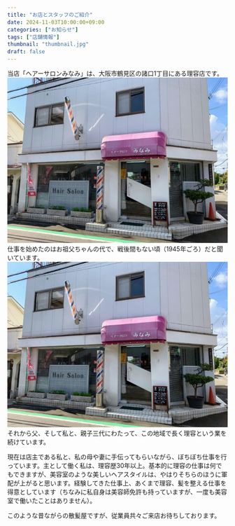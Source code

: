 ```yaml
---
title: "お店とスタッフのご紹介"
date: 2024-11-03T10:00:00+09:00
categories: ["お知らせ"]
tags: ["店舗情報"]
thumbnail: "thumbnail.jpg"
draft: false
---
```

当店「ヘアーサロンみなみ」は、大阪市鶴見区の諸口1丁目にある理容店です。![お店の外観](thumbnail.jpg)仕事を始めたのはお祖父ちゃんの代で、戦後間もない頃（1945年ごろ）だと聞いています。![お店の外観](thumbnail.jpg)それから父、そして私と、親子三代にわたって、この地域で長く理容という業を続けています。

現在は店主である私と、私の母や妻に手伝ってもらいながら、ぼちぼち仕事を行っています。主として働く私は、理容歴30年以上。基本的に理容の仕事は何でもできますが、美容室のような美しいヘアスタイルは、やはりそちらのほうに軍配が上がると思います。経験してきた仕事上、あくまで理容、髪を整える仕事を得意としています（ちなみに私自身は美容師免許も持っていますが、一度も美容室で働いたことはありません）。

このような昔ながらの散髪屋ですが、従業員共々ご来店お待ちしております。